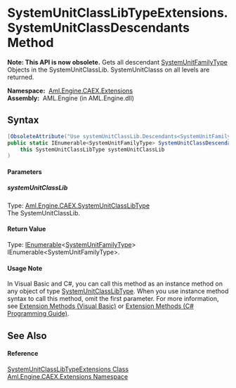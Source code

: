 SystemUnitClassLibTypeExtensions.SystemUnitClassDescendants Method
==================================================================


**Note: This API is now obsolete.**
Gets all descendant [SystemUnitFamilyType][1] Objects in the SystemUnitClassLib. SystemUnitClasss on all levels are returned.

  **Namespace:**  [Aml.Engine.CAEX.Extensions][2]  
  **Assembly:**  AML.Engine (in AML.Engine.dll)

Syntax
------

```csharp
[ObsoleteAttribute("Use systemUnitClassLib.Descendants<SystemUnitFamilyType> instead.")]
public static IEnumerable<SystemUnitFamilyType> SystemUnitClassDescendants(
	this SystemUnitClassLibType systemUnitClassLib
)
```

#### Parameters

##### *systemUnitClassLib*
Type: [Aml.Engine.CAEX.SystemUnitClassLibType][3]  
The SystemUnitClassLib.

#### Return Value
Type: [IEnumerable][4]&lt;[SystemUnitFamilyType][1]>  
 IEnumerable&lt;SystemUnitFamilyType>. 
#### Usage Note
In Visual Basic and C#, you can call this method as an instance method on any object of type [SystemUnitClassLibType][3]. When you use instance method syntax to call this method, omit the first parameter. For more information, see [Extension Methods (Visual Basic)][5] or [Extension Methods (C# Programming Guide)][6].

See Also
--------

#### Reference
[SystemUnitClassLibTypeExtensions Class][7]  
[Aml.Engine.CAEX.Extensions Namespace][2]  

[1]: ../../Aml.Engine.CAEX/SystemUnitFamilyType/README.md
[2]: ../README.md
[3]: ../../Aml.Engine.CAEX/SystemUnitClassLibType/README.md
[4]: https://docs.microsoft.com/dotnet/api/system.collections.generic.ienumerable-1
[5]: https://docs.microsoft.com/dotnet/visual-basic/programming-guide/language-features/procedures/extension-methods
[6]: https://docs.microsoft.com/dotnet/csharp/programming-guide/classes-and-structs/extension-methods
[7]: README.md
[8]: https://www.automationml.org
[9]: ../../icons/logoShade.png